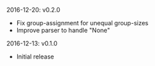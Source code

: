 2016-12-20: v0.2.0
  - Fix group-assignment for unequal group-sizes
  - Improve parser to handle "None"

2016-12-13: v0.1.0
  - Initial release
